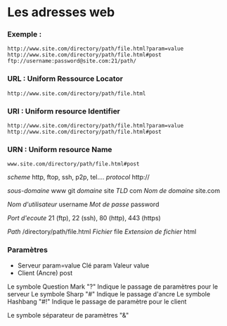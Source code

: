 # Les adresses web

### Exemple :

    http://www.site.com/directory/path/file.html?param=value
    http://www.site.com/directory/path/file.html#post
    ftp://username:password@site.com:21/path/


### URL : Uniform Ressource Locator
    http://www.site.com/directory/path/file.html

### URI : Uniform resource Identifier
    http://www.site.com/directory/path/file.html?param=value
    http://www.site.com/directory/path/file.html#post

### URN : Uniform resource Name
    www.site.com/directory/path/file.html#post

*scheme*                  http, ftop, ssh, p2p, tel....
*protocol*                http://

*sous-domaine*            www
 git *domaine*                 site
*TLD*                     com 
*Nom de domaine*          site.com 

*Nom d'utilisateur*       username 
*Mot de passe*            password 

*Port d'ecoute*           21 (ftp), 22 (ssh), 80 (http), 443 (https)

*Path*                    /directory/path/file.html 
*Fichier*                 file
*Extension de fichier*    html

### Paramètres

- Serveur               param=value 
    Clé                 param 
    Valeur              value
- Client (Ancre)        post

Le symbole Question Mark "?" Indique le passage de paramètres pour le serveur
Le symbole Sharp "#" Indique le passage d'ancre
Le symbole Hashbang "#!" Indique le passage de paramètre pour le client

Le symbole séparateur de paramètres "&" 

